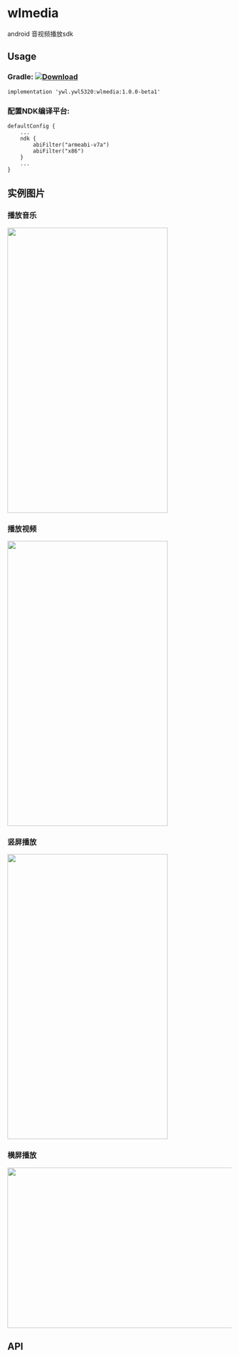 # wlmedia
android 音视频播放sdk

## Usage

### Gradle: [ ![Download](https://api.bintray.com/packages/ywl5320/maven/wlmedia/images/download.svg?version=1.0.0-beta1) ](https://bintray.com/ywl5320/maven/wlmedia/1.0.0-beta1/link)

	implementation 'ywl.ywl5320:wlmedia:1.0.0-beta1'
### 配置NDK编译平台:

	defaultConfig {
		...
		ndk {
		    abiFilter("armeabi-v7a")
		    abiFilter("x86")
		}
		...
	}

## 实例图片
### 播放音乐
<img width="360" height="640" src="https://github.com/wanliyang1990/wlmedia/blob/master/img/3.png"/>

### 播放视频
<img width="360" height="640" src="https://github.com/wanliyang1990/wlmedia/blob/master/img/4.png"/>

### 竖屏播放
<img width="360" height="640" src="https://github.com/wanliyang1990/wlmedia/blob/master/img/1.png"/>

### 横屏播放
<img width="640" height="360" src="https://github.com/wanliyang1990/wlmedia/blob/master/img/2.png"/>

## API





